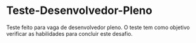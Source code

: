 # Teste-Desenvolvedor-Pleno
Teste feito para vaga de desenvolvedor pleno. O teste tem como objetivo verificar as habilidades para concluir este desafio.
